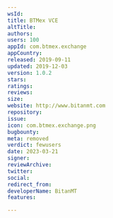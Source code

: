 ```yaml
---
wsId: 
title: BTMex VCE
altTitle: 
authors: 
users: 100
appId: com.btmex.exchange
appCountry: 
released: 2019-09-11
updated: 2019-12-03
version: 1.0.2
stars: 
ratings: 
reviews: 
size: 
website: http://www.bitanmt.com
repository: 
issue: 
icon: com.btmex.exchange.png
bugbounty: 
meta: removed
verdict: fewusers
date: 2023-03-21
signer: 
reviewArchive: 
twitter: 
social: 
redirect_from: 
developerName: BitanMT
features: 

---
```


